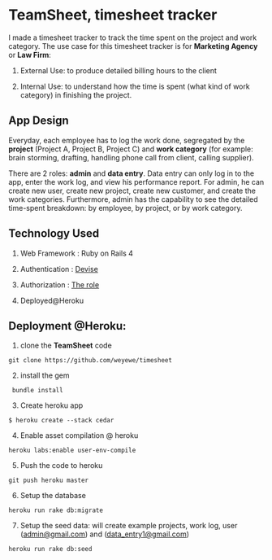 # TeamSheet, timesheet tracker 


I made a timesheet tracker to track the time spent on the project and work category. The use case for this timesheet tracker is for __Marketing Agency__ or __Law Firm__:

1. External Use: to produce detailed billing hours to the client 

2. Internal Use: to understand how the time is spent (what kind of work category) in finishing the project.


## App Design

Everyday, each employee has to log the work done, segregated by the __project__ (Project A, Project B, Project C) and __work category__ (for example: brain storming, drafting, handling phone call from client, calling supplier). 

There are 2 roles: __admin__ and __data entry__. Data entry can only log in to the app, enter the work log, and view his performance report. For admin, he can create new user, create new project, create new customer, and create the work categories. Furthermore, admin has the capability to see the detailed time-spent breakdown: by employee, by project, or by work category. 

## Technology Used

1. Web Framework : Ruby on Rails 4 

2. Authentication : [Devise](https://github.com/plataformatec/devise) 

3. Authorization : [The role](https://github.com/the-teacher/the_role)

4. Deployed@Heroku 



## Deployment @Heroku: 

1. clone the __TeamSheet__ code 

`git clone https://github.com/weyewe/timesheet`

2. install the gem 

` bundle install`

3. Create heroku app

`$ heroku create --stack cedar`

4. Enable asset compilation @ heroku 

`heroku labs:enable user-env-compile`

5. Push the code to heroku 

`git push heroku master`

6. Setup the database 

`heroku run rake db:migrate`

7. Setup the seed data: will create example projects, work log, user (admin@gmail.com) and (data_entry1@gmail.com)

`heroku run rake db:seed`





